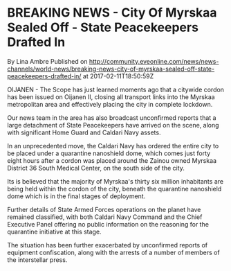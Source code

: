 # BREAKING NEWS - City Of Myrskaa Sealed Off - State Peacekeepers Drafted In
By Lina Ambre
Published on http://community.eveonline.com/news/news-channels/world-news/breaking-news-city-of-myrskaa-sealed-off-state-peacekeepers-drafted-in/ at 2017-02-11T18:50:59Z

OIJANEN - The Scope has just learned moments ago that a citywide cordon has been issued on Oijanen II, closing all transport links into the Myrskaa metropolitan area and effectively placing the city in complete lockdown.

Our news team in the area has also broadcast unconfirmed reports that a large detachment of State Peacekeepers have arrived on the scene, along with significant Home Guard and Caldari Navy assets.

In an unprecedented move, the Caldari Navy has ordered the entire city to be placed under a quarantine nanoshield dome, which comes just forty eight hours after a cordon was placed around the Zainou owned Myrskaa District 36 South Medical Center, on the south side of the city.

Its is believed that the majority of Myrskaa's thirty six million inhabitants are being held within the cordon of the city, beneath the quarantine nanoshield dome which is in the final stages of deployment.

Further details of State Armed Forces operations on the planet have remained classified, with both Caldari Navy Command and the Chief Executive Panel offering no public information on the reasoning for the quarantine initiative at this stage.

The situation has been further exacerbated by unconfirmed reports of equipment confiscation, along with the arrests of a number of members of the interstellar press.

